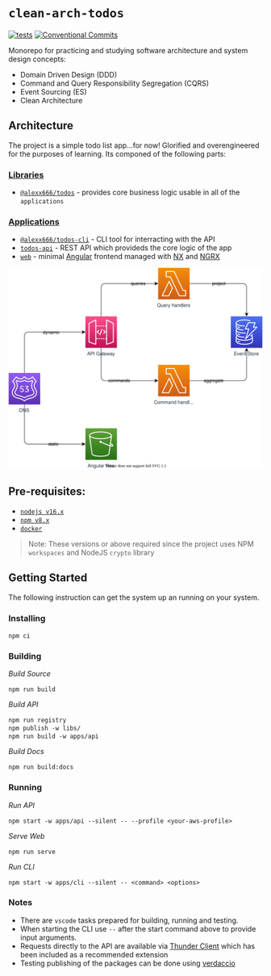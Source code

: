 # `clean-arch-todos`

[![tests](https://github.com/alexx666/clean-arch-todos/actions/workflows/tests.yml/badge.svg)](https://github.com/alexx666/clean-arch-todos/actions/workflows/tests.yml)
[![Conventional Commits](https://img.shields.io/badge/Conventional%20Commits-1.0.0-%23FE5196?logo=conventionalcommits&logoColor=white)](https://conventionalcommits.org)

Monorepo for practicing and studying software architecture and system design concepts:

- Domain Driven Design (DDD)
- Command and Query Responsibility Segregation (CQRS)
- Event Sourcing (ES)
- Clean Architecture

## Architecture

The project is a simple todo list app...for now! Glorified and overengineered for the purposes of learning. Its componed of the following parts:

### [Libraries](../libs/)

- [`@alexx666/todos`](../libs/todos/README.md) - provides core business logic usable in all of the `applications`

### [Applications](../apps/)

- [`@alexx666/todos-cli`](../apps/cli/README.md) - CLI tool for interracting with the API
- [`todos-api`](../apps/api/README.md) - REST API which provideds the core logic of the app
- [`web`](../apps//web/) - minimal [Angular](https://angular.io/) frontend managed with [NX](https://nx.dev/) and [NGRX](https://ngrx.io/)

![architecture](./architecture.drawio.svg)

## Pre-requisites:

- [`nodejs v16.x`](https://nodejs.org/es/download/)
- [`npm v8.x`](https://docs.npmjs.com/downloading-and-installing-node-js-and-npm)
- [`docker`](https://docs.docker.com/engine/install/)

> Note: These versions or above required since the project uses NPM `workspaces` and NodeJS `crypto` library

## Getting Started

The following instruction can get the system up an running on your system.

### Installing

```
npm ci
```

### Building

_Build Source_

```
npm run build
```

_Build API_

```
npm run registry
npm publish -w libs/
npm run build -w apps/api
```

_Build Docs_

```
npm run build:docs
```

### Running

_Run API_

```
npm start -w apps/api --silent -- --profile <your-aws-profile>
```

_Serve Web_

```
npm run serve
```

_Run CLI_

```
npm start -w apps/cli --silent -- <command> <options>
```

### Notes

- There are `vscode` tasks prepared for building, running and testing.
- When starting the CLI use `--` after the start command above to provide input arguments.
- Requests directly to the API are available via [Thunder Client](https://www.thunderclient.com/) which has been included as a recommended extension
- Testing publishing of the packages can be done using [verdaccio](https://verdaccio.org/)
